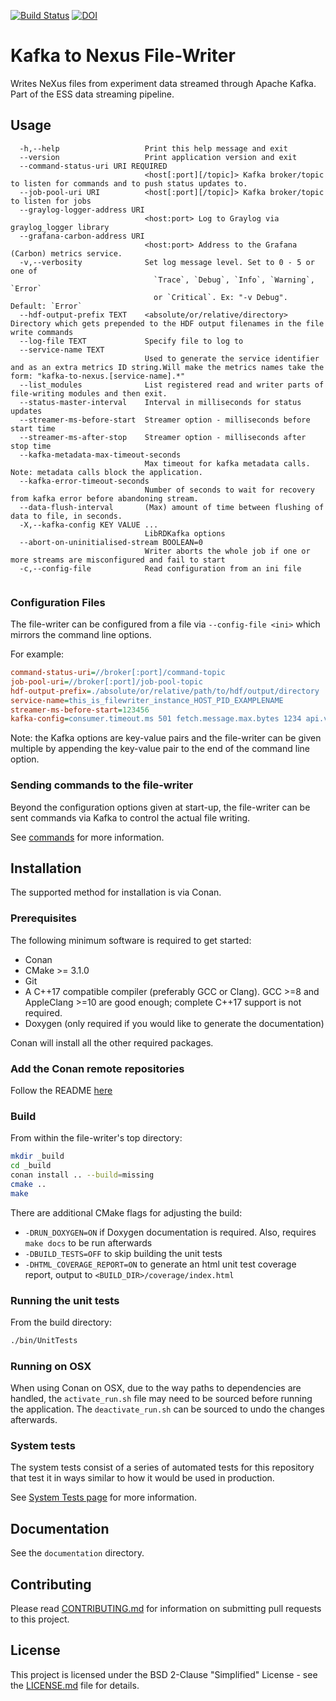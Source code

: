 [![Build Status](https://jenkins.esss.dk/dm/job/ess-dmsc/job/kafka-to-nexus/job/master/badge/icon)](https://jenkins.esss.dk/dm/job/ess-dmsc/job/kafka-to-nexus/job/master/)
[![DOI](https://zenodo.org/badge/81435658.svg)](https://zenodo.org/badge/latestdoi/81435658)


# Kafka to Nexus File-Writer

Writes NeXus files from experiment data streamed through Apache Kafka.
Part of the ESS data streaming pipeline.

## Usage

```
  -h,--help                   Print this help message and exit
  --version                   Print application version and exit
  --command-status-uri URI REQUIRED
                              <host[:port][/topic]> Kafka broker/topic to listen for commands and to push status updates to.
  --job-pool-uri URI          <host[:port][/topic]> Kafka broker/topic to listen for jobs
  --graylog-logger-address URI
                              <host:port> Log to Graylog via graylog_logger library
  --grafana-carbon-address URI
                              <host:port> Address to the Grafana (Carbon) metrics service.
  -v,--verbosity              Set log message level. Set to 0 - 5 or one of
                                `Trace`, `Debug`, `Info`, `Warning`, `Error`
                                or `Critical`. Ex: "-v Debug". Default: `Error`
  --hdf-output-prefix TEXT    <absolute/or/relative/directory> Directory which gets prepended to the HDF output filenames in the file write commands
  --log-file TEXT             Specify file to log to
  --service-name TEXT
                              Used to generate the service identifier and as an extra metrics ID string.Will make the metrics names take the form: "kafka-to-nexus.[service-name].*"
  --list_modules              List registered read and writer parts of file-writing modules and then exit.
  --status-master-interval    Interval in milliseconds for status updates
  --streamer-ms-before-start  Streamer option - milliseconds before start time
  --streamer-ms-after-stop    Streamer option - milliseconds after stop time
  --kafka-metadata-max-timeout-seconds
                              Max timeout for kafka metadata calls. Note: metadata calls block the application.
  --kafka-error-timeout-seconds
                              Number of seconds to wait for recovery from kafka error before abandoning stream.
  --data-flush-interval       (Max) amount of time between flushing of data to file, in seconds.
  -X,--kafka-config KEY VALUE ...
                              LibRDKafka options
  --abort-on-uninitialised-stream BOOLEAN=0
                              Writer aborts the whole job if one or more streams are misconfigured and fail to start
  -c,--config-file            Read configuration from an ini file
 
```

### Configuration Files

The file-writer can be configured from a file via `--config-file <ini>` which mirrors the command line options.

For example:

```ini
command-status-uri=//broker[:port]/command-topic
job-pool-uri=//broker[:port]/job-pool-topic
hdf-output-prefix=./absolute/or/relative/path/to/hdf/output/directory
service-name=this_is_filewriter_instance_HOST_PID_EXAMPLENAME
streamer-ms-before-start=123456
kafka-config=consumer.timeout.ms 501 fetch.message.max.bytes 1234 api.version.request true
```

Note: the Kafka options are key-value pairs and the file-writer can be given multiple by appending the key-value pair to 
the end of the command line option.

### Sending commands to the file-writer

Beyond the configuration options given at start-up, the file-writer can be sent commands via Kafka to control the actual file writing.

See [commands](documentation/commands.md) for more information.

## Installation

The supported method for installation is via Conan.

### Prerequisites

The following minimum software is required to get started:

- Conan
- CMake >= 3.1.0
- Git
- A C++17 compatible compiler (preferably GCC or Clang).
GCC >=8 and AppleClang >=10 are good enough; complete C++17 support is not required.
- Doxygen (only required if you would like to generate the documentation)

Conan will install all the other required packages.

### Add the Conan remote repositories

Follow the README [here](https://github.com/ess-dmsc/conan-configuration)

### Build

From within the file-writer's top directory:

```bash
mkdir _build
cd _build
conan install .. --build=missing
cmake ..
make
```

There are additional CMake flags for adjusting the build:
* `-DRUN_DOXYGEN=ON` if Doxygen documentation is required. Also, requires `make docs` to be run afterwards
* `-DBUILD_TESTS=OFF` to skip building the unit tests
* `-DHTML_COVERAGE_REPORT=ON` to generate an html unit test coverage report, output to `<BUILD_DIR>/coverage/index.html`

### Running the unit tests

From the build directory:

```bash
./bin/UnitTests
```

### Running on OSX

When using Conan on OSX, due to the way paths to dependencies are handled,
the `activate_run.sh` file may need to be sourced before running the application. The
`deactivate_run.sh` can be sourced to undo the changes afterwards.

### System tests

The system tests consist of a series of automated tests for this repository that test it in ways similar to how it would 
be used in production.

See [System Tests page](system-tests/README.md) for more information.

## Documentation

See the `documentation` directory.

## Contributing

Please read [CONTRIBUTING.md](CONTRIBUTING.md) for information on submitting pull requests to this project.

## License

This project is licensed under the BSD 2-Clause "Simplified" License - see the [LICENSE.md](LICENSE.md) file for details.
